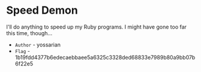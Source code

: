 Speed Demon
===========

I'll do anything to speed up my Ruby programs. I might have gone too far this time, though...

* `Author` - yossarian
* `Flag` - 1b19fdd4377b6edecaebbaee5a6325c3328ded68833e7989b80a9bb07b6f22e5

